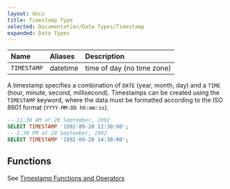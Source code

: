 ```yaml
---
layout: docu
title: Timestamp Type
selected: Documentation/Data Types/Timestamp
expanded: Data Types
---
```

| Name | Aliases | Description |
|:---|:---|:---|
| `TIMESTAMP` | datetime | time of day (no time zone) |

A timestamp specifies a combination of `DATE` (year, month, day) and a `TIME` (hour, minute, second, millisecond). Timestamps can be created using the `TIMESTAMP` keyword, where the data must be formatted according to the ISO 8601 format (`YYYY-MM-DD hh:mm:ss`).

```sql
-- 11:30 AM at 20 September, 1992
SELECT TIMESTAMP '1992-09-20 11:30:00';
-- 2:30 PM at 20 September, 1992
SELECT TIMESTAMP '1992-09-20 14:30:00';
```

## Functions
See [Timestamp Functions and Operators](../../sql/functions/timestamp)
